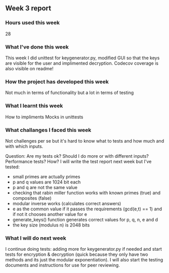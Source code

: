 ## Week 3 report

### Hours used this week
28

### What I've done this week
This week I did unittest for keygenerator.py, modified GUI so that the keys are visible for the user and implimented decryption. Codecov coverage is also visible on readme!

### How the project has developed this week
Not much in terms of functionality but a lot in terms of testing

### What I learnt this week
How to impliments Mocks in unittests

### What challanges I faced this week
Not challenges per se but it's hard to know what to tests and how much and with which inputs.

Question: Are my tests ok? Should I do more or with different inputs? Performance tests? How? 
I will write the test report next week but I've tested:
- small primes are actually primes
- p and q values are 1024 bit each
- p and q are not the same value
- checking that rabin miller function works with known primes (true) and composites (false)
- modular inverse works (calculates correct answers)
- e as the common value if it passes the requirements (gcd(e,t) == 1) and if not it chooses another value for e
- generate_keys() function generates correct values for p, q, n, e and d 
- the key size (modulus n) is 2048 bits 

### What I will do next week
I continue doing tests: adding more for keygenerator.py if needed and start tests for encryption & decryption (quick because they only have two methods and its just the modular exponentiation). I will also start the testing documents and instructions for use for peer reviewing.
